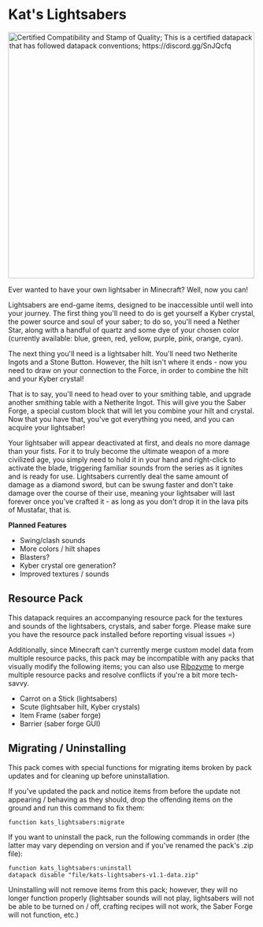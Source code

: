 # Kat's Lightsabers
<a href="https://mc-datapacks.github.io/en/"><img src="https://i.imgur.com/ltLPoQp.png" alt="Certified Compatibility and Stamp of Quality; This is a certified datapack that has followed datapack conventions; https://discord.gg/SnJQcfq" width=500></a>

Ever wanted to have your own lightsaber in Minecraft? Well, now you can!

Lightsabers are end-game items, designed to be inaccessible until well into your journey. The first thing you'll need to do is get yourself a Kyber crystal, the power source and soul of your saber; to do so, you'll need a Nether Star, along with a handful of quartz and some dye of your chosen color (currently available: blue, green, red, yellow, purple, pink, orange, cyan).

The next thing you'll need is a lightsaber hilt. You'll need two Netherite Ingots and a Stone Button. However, the hilt isn't where it ends - now you need to draw on your connection to the Force, in order to combine the hilt and your Kyber crystal!

That is to say, you'll need to head over to your smithing table, and upgrade another smithing table with a Netherite Ingot. This will give you the Saber Forge, a special custom block that will let you combine your hilt and crystal. Now that you have that, you've got everything you need, and you can acquire your lightsaber!

Your lightsaber will appear deactivated at first, and deals no more damage than your fists. For it to truly become the ultimate weapon of a more civilized age, you simply need to hold it in your hand and right-click to activate the blade, triggering familiar sounds from the series as it ignites and is ready for use. Lightsabers currently deal the same amount of damage as a diamond sword, but can be swung faster and don't take damage over the course of their use, meaning your lightsaber will last forever once you've crafted it - as long as you don't drop it in the lava pits of Mustafar, that is.

**Planned Features**

- Swing/clash sounds
- More colors / hilt shapes
- Blasters?
- Kyber crystal ore generation?
- Improved textures / sounds

## Resource Pack
This datapack requires an accompanying resource pack for the textures and sounds of the lightsabers, crystals, and saber forge. Please make sure you have the resource pack installed before reporting visual issues =)

Additionally, since Minecraft can't currently merge custom model data from multiple resource packs, this pack may be incompatible with any packs that visually modify the following items; you can also use [Ribozyme](https://github.com/oOBoomberOo/ribozyme) to merge multiple resource packs and resolve conflicts if you're a bit more tech-savvy.

- Carrot on a Stick (lightsabers)
- Scute (lightsaber hilt, Kyber crystals)
- Item Frame (saber forge)
- Barrier (saber forge GUI)

## Migrating / Uninstalling
This pack comes with special functions for migrating items broken by pack updates and for cleaning up before uninstallation.

If you've updated the pack and notice items from before the update not appearing / behaving as they should, drop the offending items on the ground and run this command to fix them:
```mcfunction
function kats_lightsabers:migrate
```

If you want to uninstall the pack, run the following commands in order (the latter may vary depending on version and if you've renamed the pack's .zip file):
```mcfunction
function kats_lightsabers:uninstall
datapack disable "file/kats-lightsabers-v1.1-data.zip"
```

Uninstalling will not remove items from this pack; however, they will no longer function properly (lightsaber sounds will not play, lightsabers will not be able to be turned on / off, crafting recipes will not work, the Saber Forge will not function, etc.)
